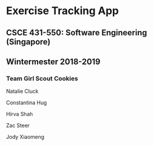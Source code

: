 # Exercise Tracking App
## CSCE 431-550: Software Engineering (Singapore)
## Wintermester 2018-2019

### Team Girl Scout Cookies
Natalie Cluck

Constantina Hug

Hirva Shah

Zac Steer

Jody Xiaomeng
